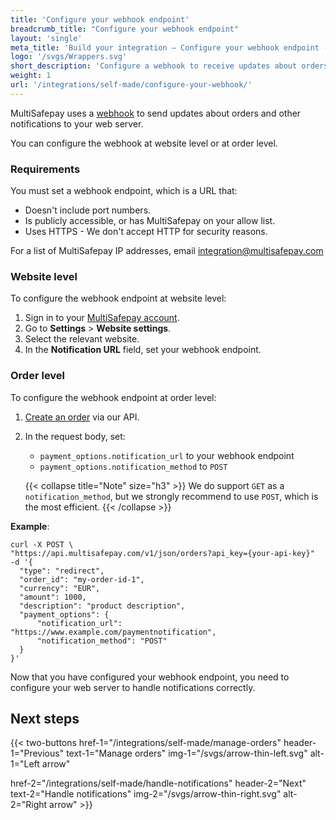 ```yaml
---
title: 'Configure your webhook endpoint'
breadcrumb_title: "Configure your webhook endpoint"
layout: 'single'
meta_title: 'Build your integration – Configure your webhook endpoint - MultiSafepay Docs'
logo: '/svgs/Wrappers.svg'
short_description: 'Configure a webhook to receive updates about orders'
weight: 1
url: '/integrations/self-made/configure-your-webhook/'
---
```


MultiSafepay uses a [webhook](/developer/webhooks/) to send updates about orders and other notifications to your web server.

You can configure the webhook at website level or at order level.

### Requirements

You must set a webhook endpoint, which is a URL that:

- Doesn't include port numbers.
- Is publicly accessible, or has MultiSafepay on your allow list.
- Uses HTTPS - We don't accept HTTP for security reasons.

For a list of MultiSafepay IP addresses, email <integration@multisafepay.com>

### Website level

To configure the webhook endpoint at website level:

1. Sign in to your [MultiSafepay account](https://merchant.multisafepay.com).
2. Go to **Settings** > **Website settings**.
3. Select the relevant website.
4. In the **Notification URL** field, set your webhook endpoint.

### Order level

To configure the webhook endpoint at order level:

1. [Create an order](https://docs-api.multisafepay.com/reference/createorder) via our API.
2. In the request body, set:
	- `payment_options.notification_url` to your webhook endpoint
	- `payment_options.notification_method` to `POST`

    {{< collapse title="Note" size="h3" >}}
We do support `GET` as a `notification_method`, but we strongly recommend to use `POST`, which is the most efficient.
{{< /collapse >}}

**Example**:

```
curl -X POST \
"https://api.multisafepay.com/v1/json/orders?api_key={your-api-key}"
-d '{
  "type": "redirect",
  "order_id": "my-order-id-1",
  "currency": "EUR",
  "amount": 1000,
  "description": "product description",
  "payment_options": {
      "notification_url": "https://www.example.com/paymentnotification",
      "notification_method": "POST"
  }
}'
```

Now that you have configured your webhook endpoint, you need to configure your web server to handle notifications correctly.

## Next steps

{{< two-buttons
href-1="/integrations/self-made/manage-orders" header-1="Previous" text-1="Manage orders" img-1="/svgs/arrow-thin-left.svg" alt-1="Left arrow" 

href-2="/integrations/self-made/handle-notifications" header-2="Next" text-2="Handle notifications" img-2="/svgs/arrow-thin-right.svg" alt-2="Right arrow" >}}